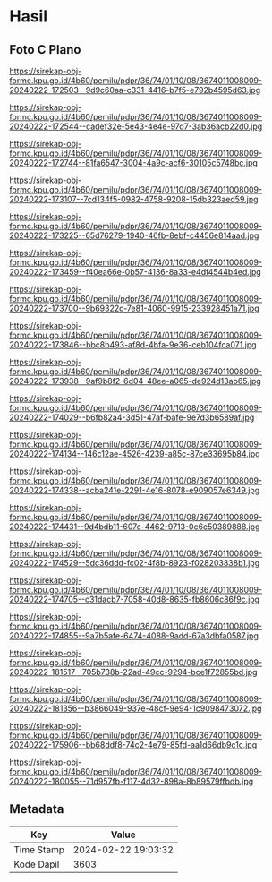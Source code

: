 # Hasil

## Foto C Plano

https://sirekap-obj-formc.kpu.go.id/4b60/pemilu/pdpr/36/74/01/10/08/3674011008009-20240222-172503--9d9c60aa-c331-4416-b7f5-e792b4595d63.jpg

https://sirekap-obj-formc.kpu.go.id/4b60/pemilu/pdpr/36/74/01/10/08/3674011008009-20240222-172544--cadef32e-5e43-4e4e-97d7-3ab36acb22d0.jpg

https://sirekap-obj-formc.kpu.go.id/4b60/pemilu/pdpr/36/74/01/10/08/3674011008009-20240222-172744--81fa6547-3004-4a9c-acf6-30105c5748bc.jpg

https://sirekap-obj-formc.kpu.go.id/4b60/pemilu/pdpr/36/74/01/10/08/3674011008009-20240222-173107--7cd134f5-0982-4758-9208-15db323aed59.jpg

https://sirekap-obj-formc.kpu.go.id/4b60/pemilu/pdpr/36/74/01/10/08/3674011008009-20240222-173225--65d76279-1940-46fb-8ebf-c4456e814aad.jpg

https://sirekap-obj-formc.kpu.go.id/4b60/pemilu/pdpr/36/74/01/10/08/3674011008009-20240222-173459--f40ea66e-0b57-4136-8a33-e4df4544b4ed.jpg

https://sirekap-obj-formc.kpu.go.id/4b60/pemilu/pdpr/36/74/01/10/08/3674011008009-20240222-173700--9b69322c-7e81-4060-9915-233928451a71.jpg

https://sirekap-obj-formc.kpu.go.id/4b60/pemilu/pdpr/36/74/01/10/08/3674011008009-20240222-173846--bbc8b493-af8d-4bfa-9e36-ceb104fca071.jpg

https://sirekap-obj-formc.kpu.go.id/4b60/pemilu/pdpr/36/74/01/10/08/3674011008009-20240222-173938--9af9b8f2-6d04-48ee-a065-de924d13ab65.jpg

https://sirekap-obj-formc.kpu.go.id/4b60/pemilu/pdpr/36/74/01/10/08/3674011008009-20240222-174029--b6fb82a4-3d51-47af-bafe-9e7d3b6589af.jpg

https://sirekap-obj-formc.kpu.go.id/4b60/pemilu/pdpr/36/74/01/10/08/3674011008009-20240222-174134--146c12ae-4526-4239-a85c-87ce33695b84.jpg

https://sirekap-obj-formc.kpu.go.id/4b60/pemilu/pdpr/36/74/01/10/08/3674011008009-20240222-174338--acba241e-2291-4e16-8078-e909057e6349.jpg

https://sirekap-obj-formc.kpu.go.id/4b60/pemilu/pdpr/36/74/01/10/08/3674011008009-20240222-174431--9d4bdb11-607c-4462-9713-0c6e50389888.jpg

https://sirekap-obj-formc.kpu.go.id/4b60/pemilu/pdpr/36/74/01/10/08/3674011008009-20240222-174529--5dc36ddd-fc02-4f8b-8923-f028203838b1.jpg

https://sirekap-obj-formc.kpu.go.id/4b60/pemilu/pdpr/36/74/01/10/08/3674011008009-20240222-174705--c31dacb7-7058-40d8-8635-fb8606c86f9c.jpg

https://sirekap-obj-formc.kpu.go.id/4b60/pemilu/pdpr/36/74/01/10/08/3674011008009-20240222-174855--9a7b5afe-6474-4088-9add-67a3dbfa0587.jpg

https://sirekap-obj-formc.kpu.go.id/4b60/pemilu/pdpr/36/74/01/10/08/3674011008009-20240222-181517--705b738b-22ad-49cc-9294-bce1f72855bd.jpg

https://sirekap-obj-formc.kpu.go.id/4b60/pemilu/pdpr/36/74/01/10/08/3674011008009-20240222-181356--b3866049-937e-48cf-9e94-1c9098473072.jpg

https://sirekap-obj-formc.kpu.go.id/4b60/pemilu/pdpr/36/74/01/10/08/3674011008009-20240222-175906--bb68ddf8-74c2-4e79-85fd-aa1d66db9c1c.jpg

https://sirekap-obj-formc.kpu.go.id/4b60/pemilu/pdpr/36/74/01/10/08/3674011008009-20240222-180055--71d957fb-f117-4d32-898a-8b89579ffbdb.jpg


## Metadata

| Key        | Value               |
| ---------- | ------------------- |
| Time Stamp | 2024-02-22 19:03:32 |
| Kode Dapil | 3603                |



